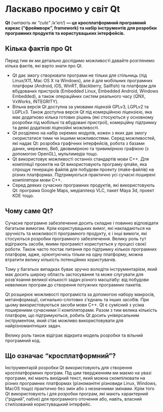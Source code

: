 # Ласкаво просимо у світ Qt

**Qt** \(_читають як “cute” /к’ют/_\) **— це кросплатформний програмний каркас \(“фреймворк”, framework\) та набір інструментів для розробки програмних продуктів та користувацьких інтерфейсів.**

## Кілька фактів про Qt

Перед тим як ми детально дослідимо можливості давайте розглянемо кілька фактів, які варто знати про Qt.

* Qt дає змогу створювати програми не тільки для стільниць \(під Linux/X11, Mac OS X та Windows\), але й для мобільних програмних платформ \(Android, iOS, WinRT, Blackberry, Sailfish\) та платформ для вбудованих пристроїв \(Embedded Linux, Embedded Android, Windows Embedded\), а також операційних систем реального часу \(QNX, VxWorks, INTEGRITY\).
* Вільна версія Qt доступна за умовами ліцензій GPLv3, LGPLv2 та LGPLv3. Також доступна версія Qt під комерційною ліцензією, яка має додатково кілька готових рішень \(які стосуються у основному розробки під мобільні та вбудовані пристрої\), комерційну підтримку та деякі додаткові ліцензійні можливості.
* Qt розділено на набір окремих модулів, кожен з яких дає змогу скористатися тими чи іншими можливостями. Серед можливостей, які надає Qt: розробка графічних інтерфейсів, робота з базами даних, мережею, Веб, двовимірною та тривимірною графікою \(з допомогою OpenGL\), мультимедіа тощо.
* Qt використовує можливості останніх стандартів мови С++. Для компіляції проектів на Qt використовують програму qmake, яка спрощує генерацію файлів для побудови проекту \(make-файлів\) на різних платформах. Підтримуються практично усі сучасні поширені компілятори мови С++. 
* Серед деяких сучасних програмних продуктів, які використовують Qt: програма Google Maps, медіаплеєр VLC, пакет Maya 3d, проект KDE тощо.

## Чому саме Qt?

Сучасне програмне забезпечення досить складне і повинно відповідати багатьом вимогам. Крім користувацьких вимог, які накладаються на зручність та можливості програмного продукту, є і інші вимоги, які стосуються розробки програмного забезпечення. Велику роль тут відіграють засоби, якими програміст користується у процесі своєї роботи. Також часто постає питання про підтримку кількох програмних платформ, адже, орієнтуючись тільки на одну платформу, можна втратити велику кількість потенційних користувачів.

Тому у багатьох випадках буває зручно володіти інструментарієм, який має досить широку область застосування та може слугувати для розв'язання великої кількості задач різного масштабу: від побудови невеликих програм до створення потужних програмних пакетів.

Qt розширює можливості програміста зa допомогою набору макросів, метаінформації, сигнально-слотових з'єднань та інших засобів. При цьому використовуються засоби мови С++. Qt є сумісний з усіма поширеними сучасними її компіляторами. Разом з тим велика кількість платформ, що підтримуються, робить Qt досить універсальним інструментом, який стає можливо використовувати для найрізноманітніших задач.

Велику роль також відіграє відкрита модель розробки та вільний програмний код.

## Що означає “кросплатформний”?

Інструментарій розробки Qt використовують для створення кросплатформних програм. Під цим твердженням ми маємо на увазі програми, які мають вихідний текст, який можна скомпілювати на різних програмних платформах \(різноманітні різновиди Linux, Windows, MacOS тощо\) практично без змін або з незначними змінами. Крім того Qt використовують і для розробки програм, які мають характерний \(“рідний”, native\) для програмного оточення або, навіть, власний стилізований користувацький інтерфейс.

